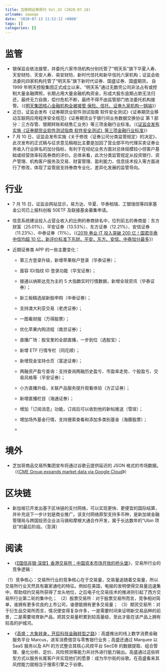```yaml
---
title: 互联网证券周刊 Vol.33 (2020.07.18)
urlname: swaoqe
date: '2020-07-13 11:52:12 +0800'
tags: []
categories: []
---
```


# 监管

- 银保监会依法接管，并委托六家市场机构分别托管了“明天系”旗下华夏人寿、天安财险、天安人寿、易安财险、新时代信托和新华信托六家机构；证监会依法委托四家机构托管了“明天系”旗下新时代证券、国盛证券、国盛期货。
  自 1999 年明天控股集团正式成立以来，“明天系”通过无数壳公司非法占有或控制大量金融牌照，长期占用大量金融机构资金，形成大股东逾期占款无法归还，最终无力自救，偿付危机不断，最终不得不由监管部门依法委托机构接管。（《[明天集团核心金融机构全被接管 保险、信托、证券九家机构一锅端](http://finance.caixin.com/2020-07-17/101581304.html)》）
- 近日，证监会发布《证券期货业软件测试指南 软件安全测试》《证券期货业移动互联网应用程序安全规范》《证券期货业于银行间业务数据交换协议 第 1 部分：三方存管、银期转账和结售汇业务》等三项金融行业标准。（《[证监会发布实施《证券期货业软件测试指南 软件安全测试》等三项金融行业标准](http://www.csrc.gov.cn/pub/newsite/zjhxwfb/xwdd/202007/t20200717_380261.html)》）
- 7 月 10 日，证监会发布实施《关于修改〈证券公司分类监管规定〉的决定》，此次发布的正式稿与征求意见稿相比主要是加回了营业部平均代理买卖证券业务收入行业排名的加分指标，有利于在经纪业务方面对总体规模较小但客户基础或经营效率较高券商的评价。总体来看，此次分类监管规定从投资银行、资产管理、机构客户服务及交易、财富管理、盈利能力、信息技术投入等方面进行了修改，体现了监管层支持券商专业化、差异化发展的监管导向。

# 行业

- 7 月 15 日，证监会网站显示，易方达、华夏、华泰柏瑞、工银瑞信等四家基金公司已上报科创板 50ETF 及联接基金募集申请。
- 信息系统建设投入占营业收入的比例的券商排名中，位列前五的券商是：东方财富（25.01%）、平安证券（13.53%）、东方证券（12.21%）、安信证券（11.23%）、中泰证券（11%）。（《[2019 券业 IT 投入突破 200 亿！国君华泰中信均超 10 亿，新评价标准下东财、平安、东方、安信、中泰加分最多](https://api3.cls.cn/share/article/536697?os=android&sv=734&app=)》）
- 近期证券类 APP 的一些主要变化：

  - 第三方登录升级，新增苹果账户登录（华泰证券）；
  - 面容 ID/指纹 ID 登录功能（华宝证券）；
  - 接通以纳斯达克为主的 5 大指数实时行情数据，新增全球资讯（华泰证券）；
  - 新三板精选层新股申购（中泰证券）；
  - 支持澳大利亚交易（老虎证券）；
  - 一图看财报（万得股票）；
  - 优化苹果内购流程（南京证券）；
  - 直播广场：股宝里的全部直播，一步到位（选股宝）；
  - 新增 ETF 行情专栏（同花顺）；
  - 新增现金宝持仓页（富途证券）；
  - 两融资产盈亏查询：支持查询两融历史盈亏、市盈率走势、个股盈亏、交易风格等（平安证券）；
  - 小方直播升级，关联产品服务提升观看体验（方正证券）；
  - 新增直播栏目（海通证券）；

  - 增加「订阅消息」功能，订阅后可以收到他的新帖推送（雪球）；
  - 增加场外基金行情，支持搜索查看和添加多类别基金（海豚股票）；
  -

# 境外

- 芝加哥商品交易所集团宣布将通过谷歌云提供延迟的 JSON 格式的市场数据。（《[CME Group expands market data via Google Cloud](https://www.thetradenews.com/cme-group-expands-market-data-via-google-cloud/)》）

# 区块链

- 新加坡已开发出基于区块链的支付网络，可以实现更快、更便宜的国际结算，并补充说下一步计划是商业推广。该支付网络原型支持多币种，是新加坡金融管理局与跨国投资企业淡马锡和摩根大通合作开发，属于长达数年的“Ubin 项目”的最后阶段。（澎湃）

# 阅读

- 《[【国信非银·深度】香港交易所：中国资本市场开放的桥头堡](https://mp.weixin.qq.com/s?__biz=MzIwMDA4MjcwMQ==∣=2653053902&idx=1&sn=6f0f26df0da280687c54771866b33e2b&chksm=8d5457acba23deba34a23d9b782ae81a1b5ee455e18816f4a2d66ec3dde884600a04c3aa27b3&scene=0&xtrack=1)》，交易所行业的竞争逻辑：

（1）竞争核心：交易所行业的竞争核心在于交易量，交易量追随着交易量，所以交易所行业天然具有赢家通吃的特征。例如在美国，电报的发明使得交易量迅速集中，帮助纽约交易所获得了龙头地位，之后电子化交易技术的推进则引起了西方交易所行业第二轮的集中化；
（2）股票交易所：对于股票交易所而言，竞争相对简单，谁拥有更多优良的上市公司，谁便能拥有更多交易量；
（3）期货交易所：对于衍生品交易所而言，情况便变得复杂许多，一是需要时间来证明新交易品种的前景，二是需要培育新产品，把其交易量积累到较高量级，至此才能在该产品上拥有较高的护城河。

- 《[高盛：大象转身，开启科技金融转型之路](https://blog.csdn.net/wowotuo/article/details/83421781)》：高盛推出的线上数字消费金融服务平台 Marcus，进军消费借贷与零售银行业务；高盛还通过 Marquee 以 SaaS 服务以及 API 的方式整合其核心风控平台 SecDB 的数据提取、组合管理、量化分析、定价、风险预测等能力并对外进行能力输出。高盛通过这些转型方式以服务长尾客户并实现他们的愿景：成为华尔街的谷歌。在高盛看来其风控能力就相当于搜索引擎之于谷歌。
